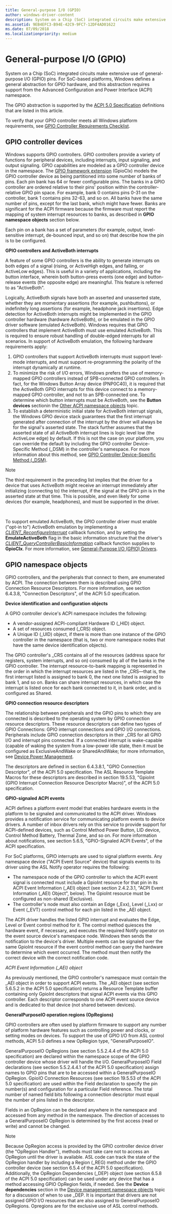 ```yaml
---
title: General-purpose I/O (GPIO)
author: windows-driver-content
description: System on a Chip (SoC) integrated circuits make extensive use of general-purpose I/O (GPIO) pins.
ms.assetid: 9EB4EFC3-B94E-42C9-9FC7-12DF4AD01622
ms.date: 07/09/2018
ms.localizationpriority: medium
---
```


# General-purpose I/O (GPIO)


System on a Chip (SoC) integrated circuits make extensive use of general-purpose I/O (GPIO) pins. For SoC-based platforms, Windows defines a general abstraction for GPIO hardware, and this abstraction requires support from the Advanced Configuration and Power Interface (ACPI) namespace.

The GPIO abstraction is supported by the [ACPI 5.0 Specification](https://www.uefi.org/specifications) definitions that are listed in this article.

To verify that your GPIO controller meets all Windows platform requirements, see [GPIO Controller Requirements Checklist](gpio-controller-requirements-checklist.md).

## GPIO controller devices


Windows supports GPIO controllers. GPIO controllers provide a variety of functions for peripheral devices, including interrupts, input signaling, and output signaling. GPIO capabilities are modeled as a GPIO controller device in the namespace. The [GPIO framework extension](https://docs.microsoft.com/windows-hardware/drivers/gpio/gpio-driver-support-overview) (GpioClx) models the GPIO controller device as being partitioned into some number of banks of pins. Each pin bank has 64 or fewer configurable pins. The banks in a GPIO controller are ordered relative to their pins' position within the controller-relative GPIO pin space. For example, bank 0 contains pins 0-31 on the controller, bank 1 contains pins 32-63, and so on. All banks have the same number of pins, except for the last bank, which might have fewer. Banks are significant for the ACPI firmware because the firmware must report the mapping of system interrupt resources to banks, as described in **GPIO namespace objects** section below.

Each pin on a bank has a set of parameters (for example, output, level-sensitive interrupt, de-bounced input, and so on) that describe how the pin is to be configured.

**GPIO controllers and ActiveBoth interrupts**

A feature of some GPIO controllers is the ability to generate interrupts on both edges of a signal (rising, or ActiveHigh edges, and falling, or ActiveLow edges). This is useful in a variety of applications, including the button interface, wherein both button-press events (one edge) and button-release events (the opposite edge) are meaningful. This feature is referred to as "ActiveBoth".

Logically, ActiveBoth signals have both an asserted and unasserted state, whether they are momentary assertions (for example, pushbuttons), or indefinitely long assertions (for example, headphone jack insertions). Edge detection for ActiveBoth interrupts might be implemented in the GPIO controller hardware (hardware ActiveBoth), or be emulated in the GPIO driver software (emulated ActiveBoth). Windows requires that GPIO controllers that implement ActiveBoth must use emulated ActiveBoth. This is required to ensure robust handling of double-edged interrupts for all scenarios. In support of ActiveBoth emulation, the following hardware requirements apply:

1.  GPIO controllers that support ActiveBoth interrupts must support level-mode interrupts, and must support re-programming the polarity of the interrupt dynamically at runtime.
2.  To minimize the risk of I/O errors, Windows prefers the use of memory-mapped GPIO controllers instead of SPB-connected GPIO controllers. In fact, for the Windows Button Array device (PNP0C40), it is required that the ActiveBoth GPIO interrupts for this device connect to a memory-mapped GPIO controller, and not to an SPB-connected one. To determine which button interrupts must be ActiveBoth, see the **Button devices** sectionin the [Other ACPI namespace objects](other-acpi-namespace-objects.md) topic.
3.  To establish a deterministic initial state for ActiveBoth interrupt signals, the Windows GPIO device stack guarantees that the first interrupt generated after connection of the interrupt by the driver will always be for the signal's asserted state. The stack further assumes that the asserted state of all ActiveBoth interrupt lines is logic level low (the ActiveLow edge) by default. If this is not the case on your platform, you can override the default by including the GPIO controller Device-Specific Method (\_DSM) in the controller's namespace. For more information about this method, see [GPIO Controller Device-Specific Method (\_DSM)](gpio-controller-device-specific-method---dsm-.md).

> [!NOTE]
> The third requirement in the preceding list implies that the driver for a device that uses ActiveBoth might receive an interrupt immediately after initializing (connecting to) the interrupt, if the signal at the GPIO pin is in the asserted state at that time. This is possible, and even likely for some devices (for example, headphones), and must be supported in the driver.

 

To support emulated ActiveBoth, the GPIO controller driver must enable ("opt-in to") ActiveBoth emulation by implementing a [*CLIENT\_ReconfigureInterrupt*](https://docs.microsoft.com/windows-hardware/drivers/ddi/content/gpioclx/nc-gpioclx-gpio_client_reconfigure_interrupt) callback function, and by setting the **EmulateActiveBoth** flag in the basic information structure that the driver's [*CLIENT\_QueryControllerBasicInformation*](https://docs.microsoft.com/windows-hardware/drivers/ddi/content/gpioclx/nc-gpioclx-gpio_client_query_controller_basic_information) callback function supplies to **GpioClx**. For more information, see [General-Purpose I/O (GPIO) Drivers](https://docs.microsoft.com/windows-hardware/drivers/gpio).

## GPIO namespace objects


GPIO controllers, and the peripherals that connect to them, are enumerated by ACPI. The connection between them is described using GPIO Connection Resource Descriptors. For more information, see section 6.4.3.8, "Connection Descriptors", of the ACPI 5.0 specification.

**Device identification and configuration objects**

A GPIO controller device's ACPI namespace includes the following:

-   A vendor-assigned ACPI-compliant Hardware ID (\_HID) object.
-   A set of resources consumed (\_CRS) object.
-   A Unique ID (\_UID) object, if there is more than one instance of the GPIO controller in the namespace (that is, two or more namespace nodes that have the same device identification objects).

The GPIO controller's \_CRS contains all of the resources (address space for registers, system interrupts, and so on) consumed by all of the banks in the GPIO controller. The interrupt resource-to-bank mapping is represented in the order in which the interrupt resources are listed in the \_CRS—that is, the first interrupt listed is assigned to bank 0, the next one listed is assigned to bank 1, and so on. Banks can share interrupt resources, in which case the interrupt is listed once for each bank connected to it, in bank order, and is configured as Shared.

**GPIO connection resource descriptors**

The relationship between peripherals and the GPIO pins to which they are connected is described to the operating system by GPIO connection resource descriptors. These resource descriptors can define two types of GPIO Connections: GPIO interrupt connections and GPIO I/O connections. Peripherals include GPIO connection descriptors in their \_CRS for all GPIO I/O and interrupt pins connected. If a connected interrupt is wake-capable (capable of waking the system from a low-power idle state, then it must be configured as ExclusiveAndWake or SharedAndWake; for more information, see [Device Power Management](device-power-management.md).

The descriptors are defined in section 6.4.3.8.1, "GPIO Connection Descriptor", of the ACPI 5.0 specification. The ASL Resource Template Macros for these descriptors are described in section 19.5.53, "GpioInt (GPIO Interrupt Connection Resource Descriptor Macro)", of the ACPI 5.0 specification.

**GPIO-signaled ACPI events**

ACPI defines a platform event model that enables hardware events in the platform to be signaled and communicated to the ACPI driver. Windows provides a notification service for communicating platform events to device drivers. A number of inbox drivers rely on this service to provide support for ACPI-defined devices, such as Control Method Power Button, LID device, Control Method Battery, Thermal Zone, and so on. For more information about notifications, see section 5.6.5, "GPIO-Signaled ACPI Events", of the ACPI specification.

For SoC platforms, GPIO interrupts are used to signal platform events. Any namespace device ("ACPI Event Source" device) that signals events to its driver using the ASL Notify operator requires the following:

-   The namespace node of the GPIO controller to which the ACPI event signal is connected must include a GpioInt resource for that pin in its ACPI Event Information (\_AEI) object (see section 2.4.2.3.1, "ACPI Event Information (\_AEI) Object", below). The GpioInt resource must be configured as non-shared (Exclusive).
-   The controller's node must also contain an Edge (\_Exx), Level (\_Lxx) or Event (\_EVT) control method for each pin listed in the \_AEI object.

The ACPI driver handles the listed GPIO interrupt and evaluates the Edge, Level or Event control method for it. The control method quiesces the hardware event, if necessary, and executes the required Notify operator on the event source device's namespace node. Windows then sends the notification to the device's driver. Multiple events can be signaled over the same GpioInt resource if the event control method can query the hardware to determine which event occurred. The method must then notify the correct device with the correct notification code.

*ACPI Event Information (\_AEI) object*

As previously mentioned, the GPIO controller's namespace must contain the \_AEI object in order to support ACPI events. The \_AEI object (see section 5.6.5.2 in the ACPI 5.0 specification) returns a Resource Template buffer containing only GpioInt descriptors that signal ACPI events via this GPIO controller. Each descriptor corresponds to one ACPI event source device and is dedicated to that device (not shared between devices).

**GeneralPurposeIO operation regions (OpRegions)**

GPIO controllers are often used by platform firmware to support any number of platform hardware features such as controlling power and clocks, or setting modes on devices. To support the use of GPIO I/O from ASL control methods, ACPI 5.0 defines a new OpRegion type, "GeneralPurposeIO".

GeneralPurposeIO OpRegions (see section 5.5.2.4.4 of the ACPI 5.0 specification) are declared within the namespace scope of the GPIO controller device whose driver will handle the I/O. GeneralPurposeIO Field declarations (see section 5.5.2.4.4.1 of the ACPI 5.0 specification) assign names to GPIO pins that are to be accessed within a GeneralPurposeIO OpRegion. GpioIO Connection Resources (see section 19.5.53 of the ACPI 5.0 specification) are used within the Field declaration to specify the pin number(s) and configuration for a particular Field reference. The total number of named field bits following a connection descriptor must equal the number of pins listed in the descriptor.

Fields in an OpRegion can be declared anywhere in the namespace and accessed from any method in the namespace. The direction of accesses to a GeneralPurposeIO OpRegion is determined by the first access (read or write) and cannot be changed.

> [!NOTE]
> Because OpRegion access is provided by the GPIO controller device driver (the "OpRegion Handler"), methods must take care not to access an OpRegion until the driver is available. ASL code can track the state of the OpRegion handler by including a Region (\_REG) method under the GPIO controller device (see section 6.5.4 of the ACPI 5.0 specification). Additionally, the OpRegion Dependencies (\_DEP) object (see section 6.5.8 of the ACPI 5.0 specification) can be used under any device that has a method accessing GPIO OpRegion fields, if needed. See the **Device dependencies** section in the [Device management namespace objects](device-management-namespace-objects.md) topic for a discussion of when to use \_DEP. It is important that drivers are not assigned GPIO I/O resources that are also assigned to GeneralPurposeIO OpRegions. Opregions are for the exclusive use of ASL control methods.

 
